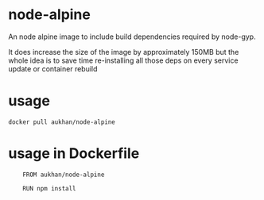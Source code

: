 # node-alpine
An node alpine image to include build dependencies required by node-gyp.

It does increase the size of the image by approximately 150MB but the whole idea is to 
save time re-installing all those deps on every service update or container rebuild

# usage
`docker pull aukhan/node-alpine`

# usage in Dockerfile
``` 
    FROM aukhan/node-alpine 
 
    RUN npm install 
 
 ```
